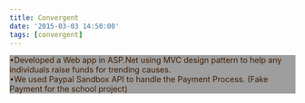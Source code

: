 ```yaml
---
title: Convergent
date: '2015-03-03 14:50:00'
tags: [convergent]
---
```


<p style="color: #3e1e04; background-color: #9E9E9E; ">
•Developed a Web app in ASP.Net using MVC design pattern to help any individuals raise funds for trending causes.<br>
•We used Paypal Sandbox API to handle the Payment Process. (Fake Payment for the school project)
</p>




